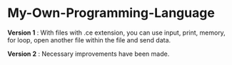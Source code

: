 # My-Own-Programming-Language
<p><b>Version 1</b> : With files with .ce extension, you can use input, print, memory, for loop, open another file within the file and send data.</p>
<p><b>Version 2</b> : Necessary improvements have been made.</p>

